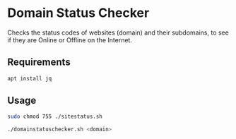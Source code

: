 # Domain Status Checker
Checks the status codes of websites (domain) and their subdomains, to see if they are Online or Offline on the Internet.

## Requirements 

```bash
apt install jq
```

## Usage 

```bash 
sudo chmod 755 ./sitestatus.sh
```
```bash
./domainstatuschecker.sh <domain>
```
